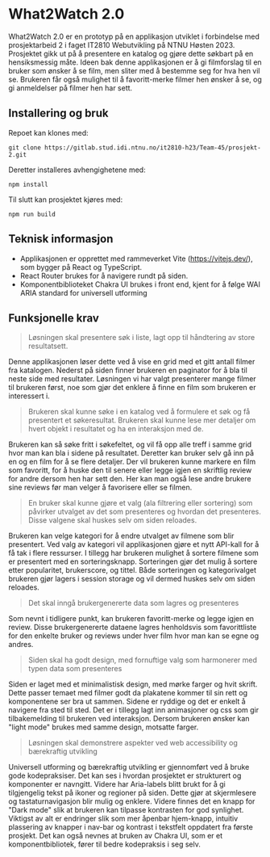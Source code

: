 # What2Watch 2.0

What2Watch 2.0 er en prototyp på en applikasjon utviklet i forbindelse med prosjektarbeid 2 i faget IT2810 Webutvikling på NTNU Høsten 2023. Prosjektet gikk ut på å presentere en katalog og gjøre dette søkbart på en hensiksmessig måte. Ideen bak denne applikasjonen er å gi filmforslag til en bruker som ønsker å se film, men sliter med å bestemme seg for hva hen vil se. Brukeren får også mulighet til å favoritt-merke filmer hen ønsker å se, og gi anmeldelser på filmer hen har sett.

## Installering og bruk

Repoet kan klones med:

    git clone https://gitlab.stud.idi.ntnu.no/it2810-h23/Team-45/prosjekt-2.git

Deretter installeres avhengighetene med:

    npm install

Til slutt kan prosjektet kjøres med:

    npm run build

## Teknisk informasjon

- Applikasjonen er opprettet med rammeverket Vite (https://vitejs.dev/), som bygger på React og TypeScript.
- React Router brukes for å navigere rundt på siden.
- Komponentbiblioteket Chakra UI brukes i front end, kjent for å følge WAI ARIA standard for universell utforming

## Funksjonelle krav

> Løsningen skal presentere søk i liste, lagt  opp til håndtering av store resultatsett.

Denne applikasjonen løser dette ved å vise en grid med et gitt antall filmer fra katalogen. Nederst på siden finner brukeren en paginator for å bla til neste side med resultater. Løsningen vi har valgt presenterer mange filmer til brukeren først, noe som gjør det enklere å finne en film som brukeren er interessert i.

> Brukeren skal kunne søke i en katalog ved å formulere et søk og få presentert et søkeresultat. Brukeren skal kunne lese mer detaljer om hvert objekt i resultatet og ha en interaksjon med de.

 Brukeren kan så søke fritt i søkefeltet, og vil få opp alle treff i samme grid hvor man kan bla i sidene på resultatet. Deretter kan bruker selv gå inn på en og en film for å se flere detaljer. Der vil brukeren kunne markere en film som favoritt, for å huske den til senere eller legge igjen en skriftlig review for andre dersom hen har sett den. Her kan man også lese andre brukere sine reviews før man velger å favorisere eller se filmen.

> En bruker skal kunne gjøre et valg (ala filtrering eller sortering) som påvirker utvalget av det som presenteres og hvordan det presenteres. Disse valgene skal huskes selv om siden reloades.

Brukeren kan velge kategori for å endre utvalget av filmene som blir presentert. Ved valg av kategori vil applikasjonen gjøre et nytt API-kall for å få tak i flere ressurser. I tillegg har brukeren mulighet å sortere filmene som er presentert med en sorteringsknapp. Sorteringen gjør det mulig å sortere etter popularitet, brukerscore, og tittel. Både sorteringen og kategorivalget brukeren gjør lagers i session storage og vil dermed huskes selv om siden reloades.

> Det skal inngå brukergenererte data som lagres og presenteres

Som nevnt i tidligere punkt, kan brukeren favoritt-merke og legge igjen en review. Disse brukergenererte dataene lagres henholdsvis som favorittliste for den enkelte bruker og reviews under hver film hvor man kan se egne og andres.

> Siden skal ha godt design, med fornuftige valg som harmonerer med typen data som presenteres

Siden er laget med et minimalistisk design, med mørke farger og hvit skrift. Dette passer temaet med filmer godt da plakatene kommer til sin rett og komponentene ser bra ut sammen. Sidene er ryddige og det er enkelt å navigere fra sted til sted. Det er i tillegg lagt inn animasjoner og css som gir tilbakemelding til brukeren ved interaksjon. Dersom brukeren ønsker kan "light mode" brukes med samme design, motsatte farger.

> Løsningen skal demonstrere aspekter ved web accessibility og bærekraftig utvikling

Universell utforming og bærekraftig utvikling er gjennomført ved å bruke gode kodepraksiser. Det kan ses i hvordan prosjektet er strukturert og komponenter er navngitt. Videre har Aria-labels blitt brukt for å gi tilgjengelig tekst på ikoner og regioner på siden. Dette gjør at skjermlesere og tastaturnavigasjon blir mulig og enklere. Videre finnes det en knapp for "Dark mode" slik at brukeren kan tilpasse kontrasten for god synlighet. Viktigst av alt er endringer slik som mer åpenbar hjem-knapp, intuitiv plassering av knapper i nav-bar og kontrast i tekstfelt oppdatert fra første prosjekt.
Det kan også nevnes at bruken av Chakra UI, som er et komponentbibliotek, fører til bedre kodepraksis i seg selv.
